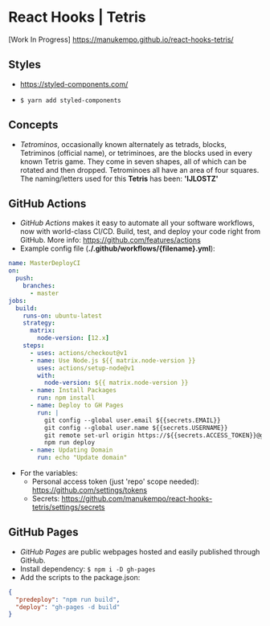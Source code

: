 # React Hooks | Tetris

[Work In Progress] https://manukempo.github.io/react-hooks-tetris/

## Styles

- https://styled-components.com/

- `$ yarn add styled-components`

## Concepts

- _Tetrominos_, occasionally known alternately as tetrads, blocks, Tetriminos (official name), or tetriminoes, are the blocks used in every known Tetris game. They come in seven shapes, all of which can be rotated and then dropped. Tetrominoes all have an area of four squares. The naming/letters used for this **Tetris** has been: **'IJLOSTZ'**

## GitHub Actions

- _GitHub Actions_ makes it easy to automate all your software workflows, now with world-class CI/CD. Build, test, and deploy your code right from GitHub. More info: https://github.com/features/actions
- Example config file (**./.github/workflows/{filename}.yml**):

```yaml
name: MasterDeployCI
on:
  push:
    branches:
      - master
jobs:
  build:
    runs-on: ubuntu-latest
    strategy:
      matrix:
        node-version: [12.x]
    steps:
      - uses: actions/checkout@v1
      - name: Use Node.js ${{ matrix.node-version }}
        uses: actions/setup-node@v1
        with:
          node-version: ${{ matrix.node-version }}
      - name: Install Packages
        run: npm install
      - name: Deploy to GH Pages
        run: |
          git config --global user.email ${{secrets.EMAIL}}
          git config --global user.name ${{secrets.USERNAME}}
          git remote set-url origin https://${{secrets.ACCESS_TOKEN}}@github.com/${{secrets.USERNAME}}/react-hooks-tetris.git
          npm run deploy
      - name: Updating Domain
        run: echo "Update domain"
```

- For the variables:
  - Personal access token (just 'repo' scope needed): https://github.com/settings/tokens
  - Secrets: https://github.com/manukempo/react-hooks-tetris/settings/secrets

## GitHub Pages

- _GitHub Pages_ are public webpages hosted and easily published through GitHub.
- Install dependency: `$ npm i -D gh-pages`
- Add the scripts to the package.json:

```json
{
  "predeploy": "npm run build",
  "deploy": "gh-pages -d build"
}
```
